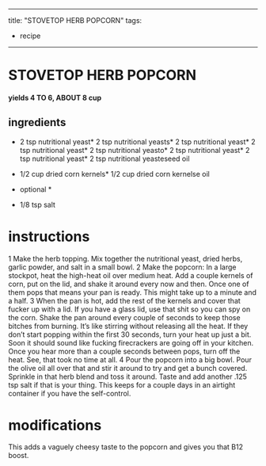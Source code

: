 

	
---
title: "STOVETOP HERB POPCORN"
tags:
  - recipe
---
# STOVETOP HERB POPCORN
#### yields 4 TO 6, ABOUT 8 cup
## ingredients
* 2 tsp nutritional yeast* 2 tsp nutritional yeasts* 2 tsp nutritional yeast* 2 tsp nutritional yeast* 2 tsp nutritional yeasto* 2 tsp nutritional yeast* 2 tsp nutritional yeast* 2 tsp nutritional yeasteseed oil

* 1/2 cup dried corn kernels* 1/2 cup dried corn kernelse oil



* optional *
* 1/8 tsp salt


# instructions
1 Make the herb topping. Mix together the nutritional yeast, dried herbs, garlic powder, and
salt in a small bowl.
2 Make the popcorn: In a large stockpot, heat the high-heat oil over medium heat. Add a
couple kernels of corn, put on the lid, and shake it around every now and then. Once one of
them pops that means your pan is ready. This might take up to a minute and a half.
3 When the pan is hot, add the rest of the kernels and cover that fucker up with a lid. If you
have a glass lid, use that shit so you can spy on the corn. Shake the pan around every couple of
seconds to keep those bitches from burning. It’s like stirring without releasing all the heat. If
they don’t start popping within the first 30 seconds, turn your heat up just a bit. Soon it
should sound like fucking firecrackers are going off in your kitchen. Once you hear more than a
couple seconds between pops, turn off the heat. See, that took no time at all.
4 Pour the popcorn into a big bowl. Pour the olive oil all over that and stir it around to try
and get a bunch covered. Sprinkle in that herb blend and toss it around. Taste and add another
.125 tsp salt if that is your thing. This keeps for a couple days in an airtight container if
you have the self-control.

# modifications

This adds a vaguely cheesy taste to the popcorn and gives you that B12 boost.
	

